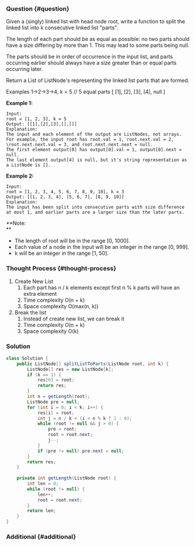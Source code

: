 ### Question {#question}

Given a \(singly\) linked list with head node root, write a function to split the linked list into k consecutive linked list "parts".

The length of each part should be as equal as possible: no two parts should have a size differing by more than 1. This may lead to some parts being null.

The parts should be in order of occurrence in the input list, and parts occurring earlier should always have a size greater than or equal parts occurring later.

Return a List of ListNode's representing the linked list parts that are formed.

Examples 1-&gt;2-&gt;3-&gt;4, k = 5 // 5 equal parts \[ \[1\], \[2\], \[3\], \[4\], null \]

**Example 1:**

```
Input: 
root = [1, 2, 3], k = 5
Output: [[1],[2],[3],[],[]]
Explanation:
The input and each element of the output are ListNodes, not arrays.
For example, the input root has root.val = 1, root.next.val = 2, \root.next.next.val = 3, and root.next.next.next = null.
The first element output[0] has output[0].val = 1, output[0].next = null.
The last element output[4] is null, but it's string representation as a ListNode is [].
```

**Example 2:**

```
Input: 
root = [1, 2, 3, 4, 5, 6, 7, 8, 9, 10], k = 3
Output: [[1, 2, 3, 4], [5, 6, 7], [8, 9, 10]]
Explanation:
The input has been split into consecutive parts with size difference at most 1, and earlier parts are a larger size than the later parts.
```

**Note:  
**

* The length of root will be in the range \[0, 1000\].
* Each value of a node in the input will be an integer in the range \[0, 999\].
* k will be an integer in the range \[1, 50\].

### Thought Process {#thought-process}

1. Create New List
   1. Each part has n / k elements except first n % k parts will have an extra element
   2. Time complexity O\(n + k\)
   3. Space complexity O\(max\(n, k\)\)
2. Break the list
   1. Instead of create new list, we can break it
   2. Time complexity O\(n + k\)
   3. Space complexity O\(k\)

### Solution

```java
class Solution {
    public ListNode[] splitListToParts(ListNode root, int k) {
        ListNode[] res = new ListNode[k];
        if (k == 1) {
            res[0] = root;
            return res;
        }
        int n = getLength(root);
        ListNode pre = null;
        for (int i = 0; i < k; i++) {
            res[i] = root;
            int j = n / k + (i < n % k ? 1 : 0);
            while (root != null && j > 0) {
                pre = root;
                root = root.next;
                j--;
            }
            if (pre != null) pre.next = null;
        }
        return res;
    }
    
    private int getLength(ListNode root) {
        int len = 0;
        while (root != null) {
            len++;
            root = root.next;
        }
        return len;
    }
}
```

### Additional {#additional}




